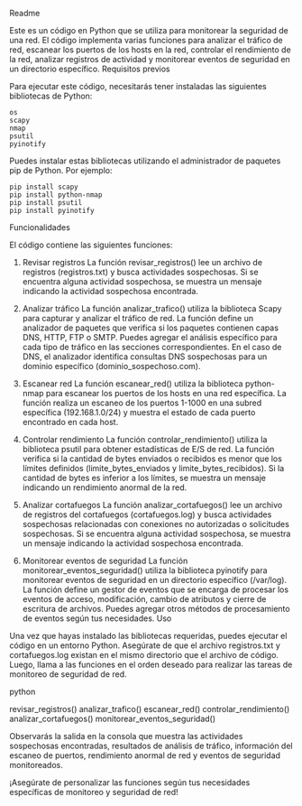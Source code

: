 Readme

Este es un código en Python que se utiliza para monitorear la seguridad de una red. El código implementa varias funciones para analizar el tráfico de red, escanear los puertos de los hosts en la red, controlar el rendimiento de la red, analizar registros de actividad y monitorear eventos de seguridad en un directorio específico.
Requisitos previos

Para ejecutar este código, necesitarás tener instaladas las siguientes bibliotecas de Python:

    os
    scapy
    nmap
    psutil
    pyinotify

Puedes instalar estas bibliotecas utilizando el administrador de paquetes pip de Python. Por ejemplo:

    pip install scapy
    pip install python-nmap
    pip install psutil
    pip install pyinotify

Funcionalidades

El código contiene las siguientes funciones:

1. Revisar registros
La función revisar_registros() lee un archivo de registros (registros.txt) y busca actividades sospechosas. Si se encuentra alguna actividad sospechosa, se muestra un mensaje indicando la actividad sospechosa encontrada.

2. Analizar tráfico
La función analizar_trafico() utiliza la biblioteca Scapy para capturar y analizar el tráfico de red. La función define un analizador de paquetes que verifica si los paquetes contienen capas DNS, HTTP, FTP o SMTP. Puedes agregar el análisis específico para cada tipo de tráfico en las secciones correspondientes. En el caso de DNS, el analizador identifica consultas DNS sospechosas para un dominio específico (dominio_sospechoso.com).

3. Escanear red
La función escanear_red() utiliza la biblioteca python-nmap para escanear los puertos de los hosts en una red específica. La función realiza un escaneo de los puertos 1-1000 en una subred específica (192.168.1.0/24) y muestra el estado de cada puerto encontrado en cada host.

4. Controlar rendimiento
La función controlar_rendimiento() utiliza la biblioteca psutil para obtener estadísticas de E/S de red. La función verifica si la cantidad de bytes enviados o recibidos es menor que los límites definidos (limite_bytes_enviados y limite_bytes_recibidos). Si la cantidad de bytes es inferior a los límites, se muestra un mensaje indicando un rendimiento anormal de la red.

5. Analizar cortafuegos
La función analizar_cortafuegos() lee un archivo de registros del cortafuegos (cortafuegos.log) y busca actividades sospechosas relacionadas con conexiones no autorizadas o solicitudes sospechosas. Si se encuentra alguna actividad sospechosa, se muestra un mensaje indicando la actividad sospechosa encontrada.

6. Monitorear eventos de seguridad
La función monitorear_eventos_seguridad() utiliza la biblioteca pyinotify para monitorear eventos de seguridad en un directorio específico (/var/log). La función define un gestor de eventos que se encarga de procesar los eventos de acceso, modificación, cambio de atributos y cierre de escritura de archivos. Puedes agregar otros métodos de procesamiento de eventos según tus necesidades.
Uso

Una vez que hayas instalado las bibliotecas requeridas, puedes ejecutar el código en un entorno Python. Asegúrate de que el archivo registros.txt y cortafuegos.log existan en el mismo directorio que el archivo de código. Luego, llama a las funciones en el orden deseado para realizar las tareas de monitoreo de seguridad de red.

python

revisar_registros()
analizar_trafico()
escanear_red()
controlar_rendimiento()
analizar_cortafuegos()
monitorear_eventos_seguridad()

Observarás la salida en la consola que muestra las actividades sospechosas encontradas, resultados de análisis de tráfico, información del escaneo de puertos, rendimiento anormal de red y eventos de seguridad monitoreados.

¡Asegúrate de personalizar las funciones según tus necesidades específicas de monitoreo y seguridad de red!
